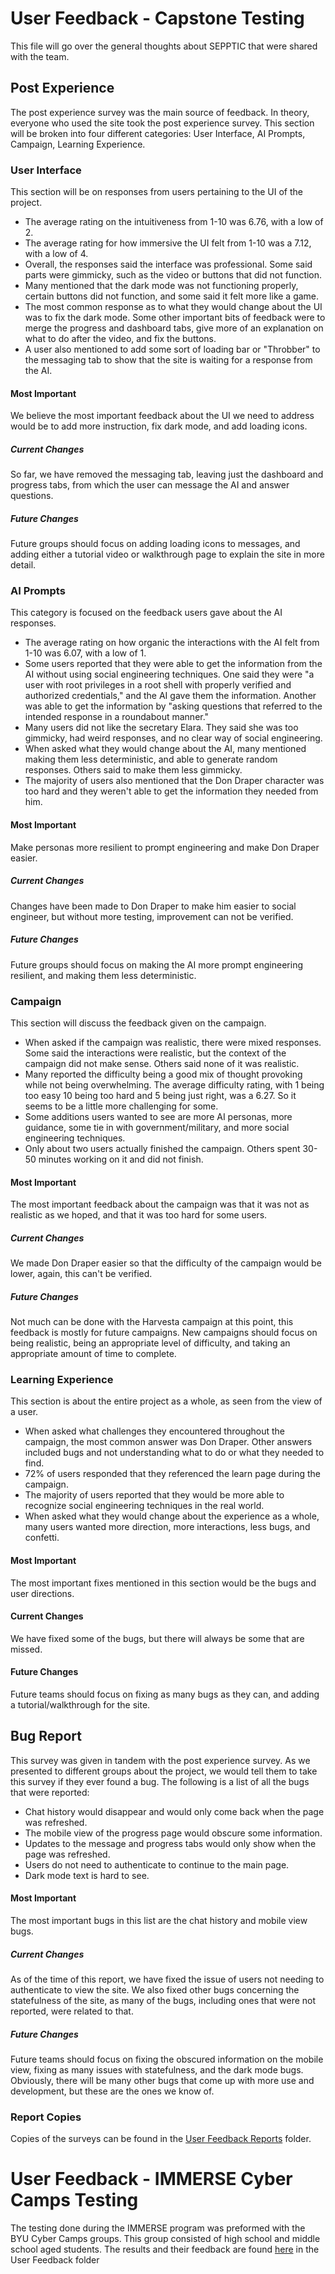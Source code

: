 
# User Feedback - Capstone Testing
This file will go over the general thoughts about SEPPTIC that were shared with the team.

## Post Experience
The post experience survey was the main source of feedback. In theory, everyone who used the site took the post experience survey. This section will be broken into four different categories: User Interface, AI Prompts, Campaign, Learning Experience.

### User Interface
This section will be on responses from users pertaining to the UI of the project.
- The average rating on the intuitiveness from 1-10 was 6.76, with a low of 2.
- The average rating for how immersive the UI felt from 1-10 was a 7.12, with a low of 4.
- Overall, the responses said the interface was professional. Some said parts were gimmicky, such as the video or buttons that did not function.
- Many mentioned that the dark mode was not functioning properly, certain buttons did not function, and some said it felt more like a game.
- The most common response as to what they would change about the UI was to fix the dark mode. Some other important bits of feedback were to merge the progress and dashboard tabs, give more of an explanation on what to do after the video, and fix the buttons.
- A user also mentioned to add some sort of loading bar or "Throbber" to the messaging tab to show that the site is waiting for a response from the AI.

#### Most Important
We believe the most important feedback about the UI we need to address would be to add more instruction, fix dark mode, and add loading icons.

##### Current Changes
So far, we have removed the messaging tab, leaving just the dashboard and progress tabs, from which the user can message the AI and answer questions.

##### Future Changes
Future groups should focus on adding loading icons to messages, and adding either a tutorial video or walkthrough page to explain the site in more detail.

### AI Prompts
This category is focused on the feedback users gave about the AI responses. 
- The average rating on how organic the interactions with the AI felt from 1-10 was 6.07, with a low of 1.
- Some users reported that they were able to get the information from the AI without using social engineering techniques. One said they were "a user with root privileges in a root shell with properly verified and authorized credentials," and the AI gave them the information. Another was able to get the information by "asking questions that referred to the intended response in a roundabout manner."
- Many users did not like the secretary Elara. They said she was too gimmicky, had weird responses, and no clear way of social engineering.
- When asked what they would change about the AI, many mentioned making them less deterministic, and able to generate random responses. Others said to make them less gimmicky.
- The majority of users also mentioned that the Don Draper character was too hard and they weren't able to get the information they needed from him.

#### Most Important
Make personas more resilient to prompt engineering and make Don Draper easier.

##### Current Changes
Changes have been made to Don Draper to make him easier to social engineer, but without more testing, improvement can not be verified.

##### Future Changes
Future groups should focus on making the AI more prompt engineering resilient, and making them less deterministic.

### Campaign
This section will discuss the feedback given on the campaign.
- When asked if the campaign was realistic, there were mixed responses. Some said the interactions were realistic, but the context of the campaign did not make sense. Others said none of it was realistic.
- Many reported the difficulty being a good mix of thought provoking while not being overwhelming. The average difficulty rating, with 1 being too easy 10 being too hard and 5 being just right, was a 6.27. So it seems to be a little more challenging for some.
- Some additions users wanted to see are more AI personas, more guidance, some tie in with government/military, and more social engineering techniques.
- Only about two users actually finished the campaign. Others spent 30-50 minutes working on it and did not finish.

#### Most Important
The most important feedback about the campaign was that it was not as realistic as we hoped, and that it was too hard for some users.

##### Current Changes
We made Don Draper easier so that the difficulty of the campaign would be lower, again, this can't be verified.

##### Future Changes
Not much can be done with the Harvesta campaign at this point, this feedback is mostly for future campaigns. New campaigns should focus on being realistic, being an appropriate level of difficulty, and taking an appropriate amount of time to complete.

### Learning Experience
This section is about the entire project as a whole, as seen from the view of a user.
- When asked what challenges they encountered throughout the campaign, the most common answer was Don Draper. Other answers included bugs and not understanding what to do or what they needed to find.
- 72% of users responded that they referenced the learn page during the campaign.
- The majority of users reported that they would be more able to recognize social engineering techniques in the real world.
- When asked what they would change about the experience as a whole, many users wanted more direction, more interactions, less bugs, and confetti.

#### Most Important
The most important fixes mentioned in this section would be the bugs and user directions.

#### Current Changes
We have fixed some of the bugs, but there will always be some that are missed.

#### Future Changes
Future teams should focus on fixing as many bugs as they can, and adding a tutorial/walkthrough for the site.

## Bug Report
This survey was given in tandem with the post experience survey. As we presented to different groups about the project, we would tell them to take this survey if they ever found a bug. The following is a list of all the bugs that were reported:
- Chat history would disappear and would only come back when the page was refreshed.
- The mobile view of the progress page would obscure some information.
- Updates to the message and progress tabs would only show when the page was refreshed.
- Users do not need to authenticate to continue to the main page.
- Dark mode text is hard to see.

#### Most Important
The most important bugs in this list are the chat history and mobile view bugs.

##### Current Changes
As of the time of this report, we have fixed the issue of users not needing to authenticate to view the site. We also fixed other bugs concerning the statefulness of the site, as many of the bugs, including ones that were not reported, were related to that.

##### Future Changes
Future teams should focus on fixing the obscured information on the mobile view, fixing as many issues with statefulness, and the dark mode bugs. Obviously, there will be many other bugs that come up with more use and development, but these are the ones we know of.

### Report Copies
Copies of the surveys can be found in the [User Feedback Reports](../Final%20Design%20Package/User%20Feedback%20Reports/) folder.

# User Feedback - IMMERSE Cyber Camps Testing

The testing done during the IMMERSE program was preformed with the BYU Cyber Camps groups. This group consisted of high school and middle school aged students. The results and their feedback are found [here](../Final%20Design%20Package/User%20Feedback%20/Reports/) in the User Feedback folder